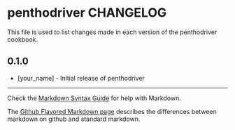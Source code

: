 penthodriver CHANGELOG
======================

This file is used to list changes made in each version of the penthodriver cookbook.

0.1.0
-----
- [your_name] - Initial release of penthodriver

- - -
Check the [Markdown Syntax Guide](http://daringfireball.net/projects/markdown/syntax) for help with Markdown.

The [Github Flavored Markdown page](http://github.github.com/github-flavored-markdown/) describes the differences between markdown on github and standard markdown.
